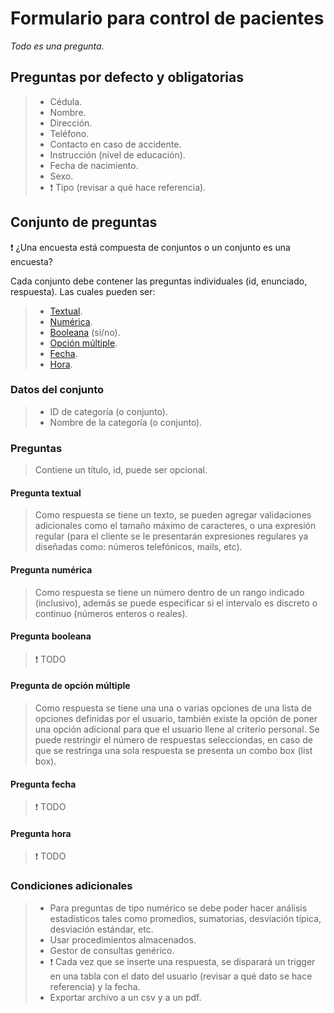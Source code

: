 # Formulario para control de pacientes

_Todo es una pregunta._

## Preguntas por defecto y obligatorias

> -   Cédula.
> -   Nombre.
> -   Dirección.
> -   Teléfono.
> -   Contacto en caso de accidente.
> -   Instrucción (nivel de educación).
> -   Fecha de nacimiento.
> -   Sexo.
> -   :exclamation: Tipo (revisar a qué hace referencia).

## Conjunto de preguntas

:exclamation: ¿Una encuesta está compuesta de conjuntos o un conjunto es una encuesta?

Cada conjunto debe contener las preguntas individuales (id, enunciado, respuesta). Las cuales pueden ser:

> -   [Textual](#pregunta-textual).
> -   [Numérica](#pregunta-numérica).
> -   [Booleana](#pregunta-booleana) (si/no).
> -   [Opción múltiple](#pregunta-de-opción-múltiple).
> -   [Fecha](#pregunta-fecha).
> -   [Hora](#pregunta-hora).

### Datos del conjunto

> -   ID de categoría (o conjunto).
> -   Nombre de la categoría (o conjunto).

### Preguntas

> Contiene un título, id, puede ser opcional.

#### Pregunta textual

> Como respuesta se tiene un texto, se pueden agregar validaciones adicionales como el tamaño máximo de caracteres, o una expresión regular (para el cliente se le presentarán expresiones regulares ya diseñadas como: números telefónicos, mails, etc).

#### Pregunta numérica

> Como respuesta se tiene un número dentro de un rango indicado (inclusivo), además se puede especificar si el intervalo es discreto o continuo (números enteros o reales).

#### Pregunta booleana

> :exclamation: TODO

#### Pregunta de opción múltiple

> Como respuesta se tiene una una o varias opciones de una lista de opciones definidas por el usuario, también existe la opción de poner una opción adicional para que el usuario llene al criterio personal. Se puede restringir el número de respuestas selecciondas, en caso de que se restringa una sola respuesta se presenta un combo box (list box).

#### Pregunta fecha

> :exclamation: TODO

#### Pregunta hora

> :exclamation: TODO

### Condiciones adicionales

> -   Para preguntas de tipo numérico se debe poder hacer análisis estadísticos tales como promedios, sumatorias, desviación típica, desviación estándar, etc.
> -   Usar procedimientos almacenados.
> -   Gestor de consultas genérico.
> -   :exclamation: Cada vez que se inserte una respuesta, se disparará un trigger en una tabla con el dato del usuario (revisar a qué dato se hace referencia) y la fecha.
> -   Exportar archivo a un csv y a un pdf.
